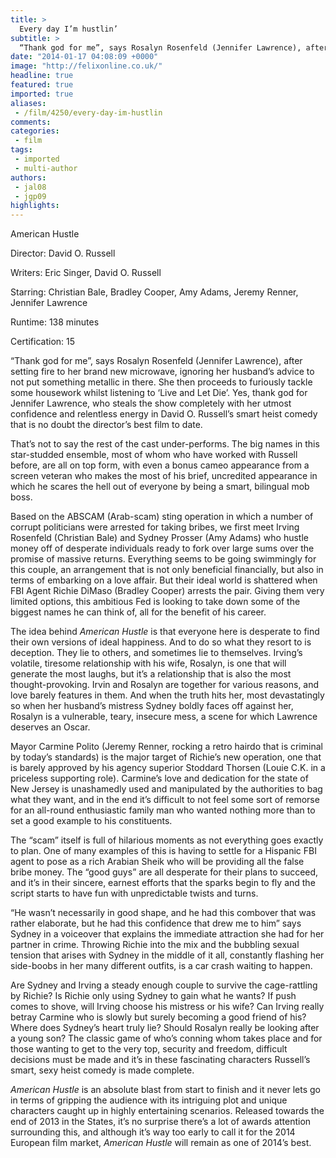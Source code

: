 ```yaml
---
title: >
  Every day I’m hustlin’
subtitle: >
  “Thank god for me”, says Rosalyn Rosenfeld (Jennifer Lawrence), after setting fire to her brand new microwave, ignoring her husband’s advice to not put something metallic in there.
date: "2014-01-17 04:08:09 +0000"
image: "http://felixonline.co.uk/"
headline: true
featured: true
imported: true
aliases:
 - /film/4250/every-day-im-hustlin
comments:
categories:
 - film
tags:
 - imported
 - multi-author
authors:
 - jal08
 - jgp09
highlights:
---
```


American Hustle

Director: David O. Russell

Writers: Eric Singer, David O. Russell

Starring: Christian Bale, Bradley Cooper, Amy Adams, Jeremy Renner, Jennifer Lawrence

Runtime: 138 minutes

Certification: 15

“Thank god for me”, says Rosalyn Rosenfeld (Jennifer Lawrence), after setting fire to her brand new microwave, ignoring her husband’s advice to not put something metallic in there. She then proceeds to furiously tackle some housework whilst listening to ‘Live and Let Die’. Yes, thank god for Jennifer Lawrence, who steals the show completely with her utmost confidence and relentless energy in David O. Russell’s smart heist comedy that is no doubt the director’s best film to date.

That’s not to say the rest of the cast under-performs. The big names in this star-studded ensemble, most of whom who have worked with Russell before, are all on top form, with even a bonus cameo appearance from a screen veteran who makes the most of his brief, uncredited appearance in which he scares the hell out of everyone by being a smart, bilingual mob boss.

Based on the ABSCAM (Arab-scam) sting operation in which a number of corrupt politicians were arrested for taking bribes, we first meet Irving Rosenfeld (Christian Bale) and Sydney Prosser (Amy Adams) who hustle money off of desperate individuals ready to fork over large sums over the promise of massive returns. Everything seems to be going swimmingly for this couple, an arrangement that is not only beneficial financially, but also in terms of embarking on a love affair. But their ideal world is shattered when FBI Agent Richie DiMaso (Bradley Cooper) arrests the pair. Giving them very limited options, this ambitious Fed is looking to take down some of the biggest names he can think of, all for the benefit of his career.

The idea behind _American Hustle_ is that everyone here is desperate to find their own versions of ideal happiness. And to do so what they resort to is deception. They lie to others, and sometimes lie to themselves. Irving’s volatile, tiresome relationship with his wife, Rosalyn, is one that will generate the most laughs, but it’s a relationship that is also the most thought-provoking. Irvin and Rosalyn are together for various reasons, and love barely features in them. And when the truth hits her, most devastatingly so when her husband’s mistress Sydney boldly faces off against her, Rosalyn is a vulnerable, teary, insecure mess, a scene for which Lawrence deserves an Oscar.

Mayor Carmine Polito (Jeremy Renner, rocking a retro hairdo that is criminal by today’s standards) is the major target of Richie’s new operation, one that is barely approved by his agency superior Stoddard Thorsen (Louie C.K. in a priceless supporting role). Carmine’s love and dedication for the state of New Jersey is unashamedly used and manipulated by the authorities to bag what they want, and in the end it’s difficult to not feel some sort of remorse for an all-round enthusiastic family man who wanted nothing more than to set a good example to his constituents.

The “scam” itself is full of hilarious moments as not everything goes exactly to plan. One of many examples of this is having to settle for a Hispanic FBI agent to pose as a rich Arabian Sheik who will be providing all the false bribe money. The “good guys” are all desperate for their plans to succeed, and it’s in their sincere, earnest efforts that the sparks begin to fly and the script starts to have fun with unpredictable twists and turns.

“He wasn’t necessarily in good shape, and he had this combover that was rather elaborate, but he had this confidence that drew me to him” says Sydney in a voiceover that explains the immediate attraction she had for her partner in crime. Throwing Richie into the mix and the bubbling sexual tension that arises with Sydney in the middle of it all, constantly flashing her side-boobs in her many different outfits, is a car crash waiting to happen.

Are Sydney and Irving a steady enough couple to survive the cage-rattling by Richie? Is Richie only using Sydney to gain what he wants? If push comes to shove, will Irving choose his mistress or his wife? Can Irving really betray Carmine who is slowly but surely becoming a good friend of his? Where does Sydney’s heart truly lie? Should Rosalyn really be looking after a young son? The classic game of who’s conning whom takes place and for those wanting to get to the very top, security and freedom, difficult decisions must be made and it’s in these fascinating characters Russell’s smart, sexy heist comedy is made complete.

_American Hustle_ is an absolute blast from start to finish and it never lets go in terms of gripping the audience with its intriguing plot and unique characters caught up in highly entertaining scenarios. Released towards the end of 2013 in the States, it’s no surprise there’s a lot of awards attention surrounding this, and although it’s way too early to call it for the 2014 European film market, _American Hustle_ will remain as one of 2014’s best.
